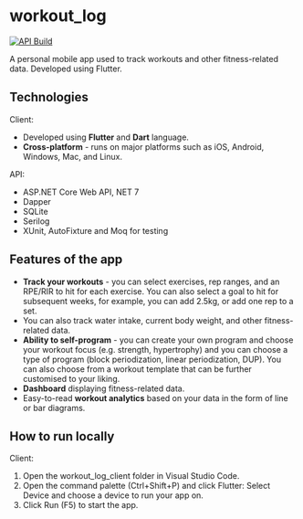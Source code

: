 # workout_log
[![API Build](https://github.com/TomTomDam/workout-log/actions/workflows/api_build.yaml/badge.svg)](https://github.com/TomTomDam/workout-log/actions/workflows/api_build.yaml)

A personal mobile app used to track workouts and other fitness-related data. Developed using Flutter.

## Technologies
Client:
- Developed using **Flutter** and **Dart** language.
- **Cross-platform** - runs on major platforms such as iOS, Android, Windows, Mac, and Linux.

API:
- ASP.NET Core Web API, NET 7
- Dapper
- SQLite
- Serilog
- XUnit, AutoFixture and Moq for testing

## Features of the app
- **Track your workouts** - you can select exercises, rep ranges, and an RPE/RIR to hit for each exercise. You can also select a goal to hit for subsequent weeks, for example, you can add 2.5kg, or add one rep to a set.
- You can also track water intake, current body weight, and other fitness-related data.
- **Ability to self-program** - you can create your own program and choose your workout focus (e.g. strength, hypertrophy) and you can choose a type of program (block periodization, linear periodization, DUP). You can also choose from a workout template that can be further customised to your liking.
- **Dashboard** displaying fitness-related data.
- Easy-to-read **workout analytics** based on your data in the form of line or bar diagrams.

## How to run locally
Client:
1. Open the workout_log_client folder in Visual Studio Code.
2. Open the command palette (Ctrl+Shift+P) and click Flutter: Select Device and choose a device to run your app on.
3. Click Run (F5) to start the app.
